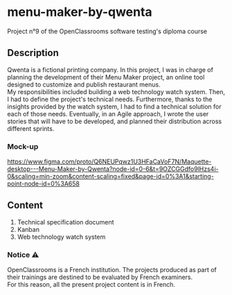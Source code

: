 # menu-maker-by-qwenta
Project n°9 of the OpenClassrooms software testing's diploma course

## Description
Qwenta is a fictional printing company. In this project, I was in charge of planning the development of their Menu Maker project, an online tool designed to customize and publish restaurant menus.\
My responsibilities included building a web technology watch system.
Then, I had to define the project's technical needs. Furthermore, thanks to the insights provided by the watch system, I had to find a technical solution for each of those needs.
Eventually, in an Agile approach, I wrote the user stories that will have to be developed, and planned their distribution across different sprints.

### Mock-up
https://www.figma.com/proto/Q6NEUPqwz1U3HFaCaVoF7N/Maquette-desktop---Menu-Maker-by-Qwenta?node-id=0-6&t=9OZCGGdfo9lHzs4i-0&scaling=min-zoom&content-scaling=fixed&page-id=0%3A1&starting-point-node-id=0%3A658

## Content
1. Technical specification document
2. Kanban
3. Web technology watch system

### Notice ⚠️
OpenClassrooms is a French institution. The projects produced as part of their trainings are destined to be evaluated by French examiners.\
For this reason, all the present project content is in French.